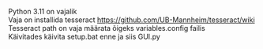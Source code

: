 Python 3.11 on vajalik  
Vaja on installida tesseract https://github.com/UB-Mannheim/tesseract/wiki
Tesseract path on vaja määrata õigeks variables.config failis  
Käivitades käivita setup.bat enne ja siis GUI.py